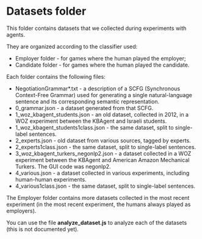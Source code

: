 # Datasets folder

This folder contains datasets that we collected during experiments with agents.

They are organized according to the classifier used:

* Employer folder - for games where the human played the employer;
* Candidate folder - for games where the human played the candidate.

Each folder contains the following files:
* NegotiationGrammar*.txt - a description of a SCFG (Synchronous Context-Free Grammar) used for generating a single natural-language sentence and its corresponding semantic representation.
* 0_grammar.json - a dataset generated from that SCFG.
* 1_woz_kbagent_students.json - an old dataset, collected in 2012, in a WOZ experiment between the KBAgent and Israeli students.
* 1_woz_kbagent_students1class.json - the same dataset, split to single-label sentences.
* 2_experts.json - old dataset from various sources, tagged by experts. 
* 2_experts1class.json - the same dataset, split to single-label sentences.
* 3_woz_kbagent_turkers_negonlp2.json - a dataset collected in a WOZ experiment between the KBAgent and American Amazon Mechanical Turkers. The GUI code was negonlp2.
* 4_various.json - a dataset collected in various experiments, including human-human experiments.
* 4_various1class.json - the same dataset, split to single-label sentences.

The Employer folder contains more datasets collected in the most recent experiment (in the most recent experiment, the humans always played as employers).

You can use the file **analyze_dataset.js** to analyze each of the datasets (this is not documented yet).
